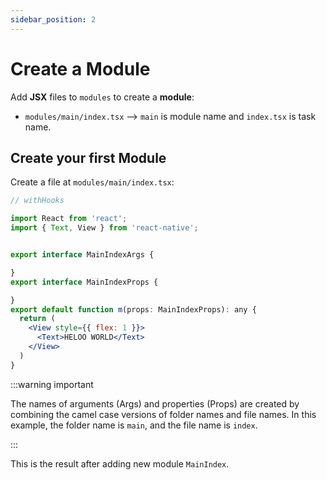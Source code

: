 ```yaml
---
sidebar_position: 2
---
```


# Create a Module

Add **JSX** files to `modules` to create a **module**:

- `modules/main/index.tsx` --> `main` is module name and `index.tsx` is task name.

## Create your first Module
Create a file at `modules/main/index.tsx`:

```jsx title="modules/main/index.tsx"
// withHooks

import React from 'react';
import { Text, View } from 'react-native';


export interface MainIndexArgs {

}
export interface MainIndexProps {

}
export default function m(props: MainIndexProps): any {
  return (
    <View style={{ flex: 1 }}>
      <Text>HELOO WORLD</Text>
    </View>
  )
}
```

:::warning important

The names of arguments (Args) and properties (Props) are created by combining the camel case versions of folder names and file names. In this example, the folder name is `main`, and the file name is `index`.

:::

This is the result after adding new module `MainIndex`.

<!-- ![helo](/img/helo.png) -->
